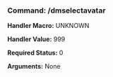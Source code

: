 ### Command: /dmselectavatar

**Handler Macro:** UNKNOWN

**Handler Value:** 999

**Required Status:** 0

**Arguments:**
None
